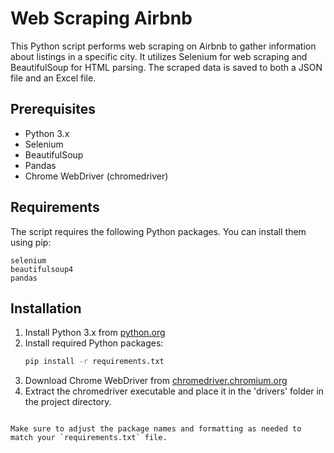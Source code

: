 # Web Scraping Airbnb

This Python script performs web scraping on Airbnb to gather information about listings in a specific city. It utilizes Selenium for web scraping and BeautifulSoup for HTML parsing. The scraped data is saved to both a JSON file and an Excel file.

## Prerequisites
- Python 3.x
- Selenium
- BeautifulSoup
- Pandas
- Chrome WebDriver (chromedriver)

## Requirements
The script requires the following Python packages. You can install them using pip:

```plaintext
selenium
beautifulsoup4
pandas
```

## Installation
1. Install Python 3.x from [python.org](https://www.python.org/downloads/)
2. Install required Python packages:
   ```bash
   pip install -r requirements.txt
   ```
3. Download Chrome WebDriver from [chromedriver.chromium.org](https://sites.google.com/chromium.org/driver/)
4. Extract the chromedriver executable and place it in the 'drivers' folder in the project directory.
```

Make sure to adjust the package names and formatting as needed to match your `requirements.txt` file.